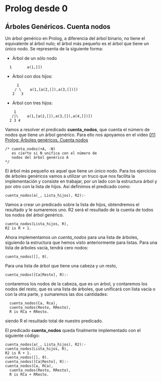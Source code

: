 # Prolog desde 0
## Árboles Genéricos. Cuenta nodos

Un árbol genérico en Prolog, a diferencia del árbol binario, no tiene el equivalente al árbol nulo; el árbol más pequeño es el árbol que tiene un único nodo.
Se representa de la siguiente forma:
- Árbol de un sólo nodo
```
  1       a(1,[])
  ```
- Árbol con dos hijos:  
  ```
    1
   / \    a(1,[a(2,[]),a(3,[])])
  2   3
  ```
- Árbol con tres hijos: 
```
    1
   /|\    a(1,[a(2,[]),a(3,[]),a(4,[])])
  2 3 4
```

Vamos a resolver el predicado **cuenta_nodos**, que cuenta el número de nodos que tiene un árbol genérico. Para ello
nos apoyamos en el video [011 Prolog: Árboles genéricos. Cuenta nodos
](https://www.youtube.com/watch?v=LQ4sx2hqZKw&list=PL_d-XKRO_5G_4k1l6Dz81JhyLnyXRkEsP&index=36)
```
/* cuenta_nodos(+A, -N)
   es cierto si N unifica con el número de
   nodos del árbol genérico A
*/
```
El árbol más pequeño es aquel que tiene un único nodo. Para los ejercicios de árboles genéricos vamos a utilizar un truco que nos facilita la implementación y consiste en trabajar, por un lado con la estructura árbol y por otro con la lista de hijos. Así definimos el predicado como: 
```
cuenta_nodos(a(_, Lista_hijos), R2):-
```
Vamos a crear un predicado sobre la lista de hijos, obtendremos el resultado y le sumaremos uno. R2 será el resultado de la cuenta de todos los nodos del árbol genérico.
```
cuenta_nodos(Lista_hijos, R),
R2 is R + 1.
```
Ahora implementamos un *cuenta_nodos* para una lista de árboles, siguiendo la estructura que hemos visto anteriormente para listas. Para una lista de árboles vacía, tendrá cero nodos:
```
cuenta_nodos([], 0).
```
Para una lista de árbol que tiene una cabeza y un resto, 
```
cuenta_nodos([Ca|Resto], R):-
```
contaremos los nodos de la cabeza, que es un árbol, y contaremos los nodos del resto, que es una lista de árboles, que unificará con lista vacía o con la otra parte, y sumaremos las dos cantidades:
```
  cuenta_nodos(Ca, Rca),  
  cuenta_nodos(Resto, RResto),
  R is RCa + RResto.
```
siendo R el resultado total de nuestro predicado.

El predicado **cuenta_nodos** queda finalmente implementado con el siguiente código:
```
cuenta_nodos(a(_, Lista_hijos), R2):-
cuenta_nodos(Lista_hijos, R),
R2 is R + 1.
cuenta_nodos([], 0).
cuenta_nodos([Ca|Resto], R):-
cuenta_nodos(Ca, RCa),  
  cuenta_nodos(Resto, RResto),
  R is RCa + RResto.
```

